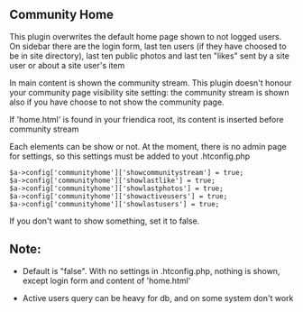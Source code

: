 Community Home
--------------

This plugin overwrites the default home page shown to not logged users.
On sidebar there are the login form, last ten users (if they have 
choosed to be in site directory), last ten public photos and last ten
"likes" sent by a site user or about a site user's item

In main content is shown the community stream. This plugin doesn't 
honour your community page visibility site setting: the community 
stream is shown also if you have choose to not show the community page.

If 'home.html' is found in your friendica root, its content is inserted 
before community stream

Each elements can be show or not. At the moment, there is no admin page
for settings, so this settings must be added to yout .htconfig.php


    $a->config['communityhome']['showcommunitystream'] = true;
    $a->config['communityhome']['showlastlike'] = true;
    $a->config['communityhome']['showlastphotos'] = true;
    $a->config['communityhome']['showactiveusers'] = true;
    $a->config['communityhome']['showlastusers'] = true;

If you don't want to show something, set it to false.

Note:
-----

- Default is "false". With no settings in .htconfig.php, nothing is 
shown, except login form and content of 'home.html'

- Active users query can be heavy for db, and on some system don't work
